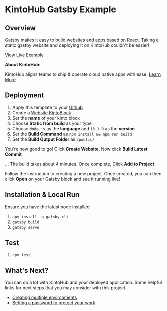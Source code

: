 # KintoHub Gatsby Example

## Overview
Gatsby makes it easy to build websites and apps based on React. Taking a static gastby website and deploying it on KintoHub couldn't be easier!

[View Live Example](https://gatsby-example-1d0d2-8caf9.web.master.kintohub.com/)

__About KintoHub:__

KintoHub aligns teams to ship & operate cloud native apps with ease. [Learn More](https://www.kintohub.com)

## Deployment
1. Apply this template to your [Github](https://github.com/kintohub/gatsby-example/generate)
2. Create a [Website KintoBlock](https://beta.kintohub.com/app/dashboard/)
4. Set the **name** of your kinto block
5. Choose **Static from build** as your type
6. Choose `Node.js` as the **language** and `13.1.0` as the **version**
7. Set the **Build Command** as `npm install && npm run build`
8. Set the **Build Output Folder** as `/public/`

You're now good to go! Click **Create Website**. Now click **Build Latest Commit**

... The build takes about 4 minutes. Once complete, Click **Add to Project**

Follow the instruction to creating a new project. Once created, you can then click **Open** on your Gatsby block and see it running live!

## Installation & Local Run
Ensure you have the latest node installed

1. `npm install -g gatsby-cli`
2. `gatsby build`
3. `gatsby serve`

## Test

1. `npm test`

## What's Next?

You can do a lot with KintoHub and your deployed application. Some helpful links for next steps that you may consider with this project.

* [Creating multiple environments](https://docs.kintohub.com/docs/projects/environments)
* [Setting a password to protect your work](https://docs.kintohub.com/docs/kintoblocks/websites#basic-auth-for-websites)

